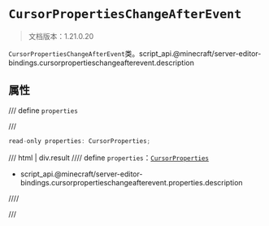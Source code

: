 # `CursorPropertiesChangeAfterEvent`

> 文档版本：1.21.0.20

`CursorPropertiesChangeAfterEvent`类。script_api.@minecraft/server-editor-bindings.cursorpropertieschangeafterevent.description

## 属性

/// define
`properties`


///

```js
read-only properties: CursorProperties;
```

/// html | div.result
//// define
`properties`：[`CursorProperties`](./cursorproperties.md)

- script_api.@minecraft/server-editor-bindings.cursorpropertieschangeafterevent.properties.description


////

///

